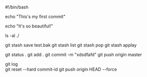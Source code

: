 #!/bin/bash

echo "This's my first commit"

echo "It's so beautiful!"


ls -al ./

git stash save test.bak
git stash list
git stash pop
git stash applay

git status .
git add .
git commit -m "xdsdfafd"
git push origin master


git log  
git reset --hard commit-id
git push origin HEAD --force
